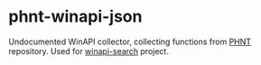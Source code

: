 # phnt-winapi-json
Undocumented WinAPI collector, collecting functions from [PHNT](https://github.com/winsiderss/phnt) repository. Used for [winapi-search](https://github.com/krystianbajno/winapi-search) project.